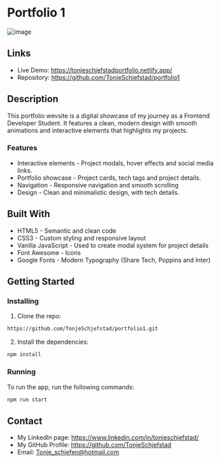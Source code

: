 # Portfolio 1

![image](https://i.imghippo.com/files/OFWa6524UMY.png)

## Links
- Live Demo: https://tonjeschjefstadportfolio.netlify.app/
- Repository: https://github.com/TonjeSchjefstad/portfolio1

## Description
This portfolio wevsite is a digital showcase of my journey as a Frontend Developer Student. It features a clean, modern design with smooth animations and interactive elements that highlights my projects. 

### Features
- Interactive elements - Project modals, hover effects and social media links.
- Portfolio showcase - Project cards, tech tags and project details.
- Navigation - Responsive navigation and smooth scrolling
- Design - Clean and minimalistic design, with tech details.

## Built With
- HTML5 - Semantic and clean code
- CSS3 - Custom styling and responsive layout
- Vanilla JavaScript - Used to create modal system for project details
- Font Awesome - Icons
- Google Fonts - Modern Typography (Share Tech, Poppins and Inter)


## Getting Started

### Installing
1. Clone the repo:

```bash
https://github.com/TonjeSchjefstad/portfolio1.git
```

2. Install the dependencies:

```
npm install
```

### Running

To run the app, run the following commands:

```bash
npm run start
```

## Contact
- My LinkedIn page: https://www.linkedin.com/in/tonjeschjefstad/
- My GitHub Profile: https://github.com/TonjeSchjefstad
- Email: Tonje_schjefen@hotmail.com

